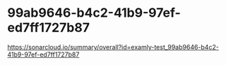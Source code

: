 # 99ab9646-b4c2-41b9-97ef-ed7ff1727b87
https://sonarcloud.io/summary/overall?id=examly-test_99ab9646-b4c2-41b9-97ef-ed7ff1727b87
